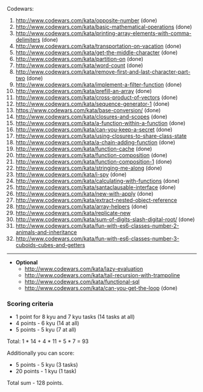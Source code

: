 Codewars:

   1. http://www.codewars.com/kata/opposite-number                                                    (done)
   2. http://www.codewars.com/kata/basic-mathematical-operations                                      (done)
   3. http://www.codewars.com/kata/printing-array-elements-with-comma-delimiters                      (done)
   4. http://www.codewars.com/kata/transportation-on-vacation                                         (done)
   5. http://www.codewars.com/kata/get-the-middle-character                                           (done)
   6. http://www.codewars.com/kata/partition-on                                                       (done)
   7. http://www.codewars.com/kata/word-count                                                         (done)
   8. http://www.codewars.com/kata/remove-first-and-last-character-part-two                           (done)
   9. http://www.codewars.com/kata/implement-a-filter-function                                        (done)
   10. http://www.codewars.com/kata/prefill-an-array                                                  (done)
   11. http://www.codewars.com/kata/cross-product-of-vectors                                          (done)
   12. http://www.codewars.com/kata/sequence-generator-1                                              (done)
   13. https://www.codewars.com/kata/base-conversion/                                                 (done)
   14. http://www.codewars.com/kata/closures-and-scopes                                               (done)
   15. http://www.codewars.com/kata/a-function-within-a-function                                      (done)
   16. http://www.codewars.com/kata/can-you-keep-a-secret                                             (done)
   17. http://www.codewars.com/kata/using-closures-to-share-class-state
   18. http://www.codewars.com/kata/a-chain-adding-function                                           (done)
   19. http://www.codewars.com/kata/function-cache                                                    (done)
   20. http://www.codewars.com/kata/function-composition                                              (done)
   21. http://www.codewars.com/kata/function-composition-1                                            (done)
   22. http://www.codewars.com/kata/stringing-me-along                                                (done)
   23. http://www.codewars.com/kata/i-spy                                                             (done)
   24. http://www.codewars.com/kata/calculating-with-functions                                        (done)
   25. http://www.codewars.com/kata/santaclausable-interface                                          (done)
   26. http://www.codewars.com/kata/new-with-apply                                                    (done)
   27. http://www.codewars.com/kata/extract-nested-object-reference
   28. http://www.codewars.com/kata/array-helpers                                                     (done)               
   29. http://www.codewars.com/kata/replicate-new
   30. http://www.codewars.com/kata/sum-of-digits-slash-digital-root/                                 (done)
   31. http://www.codewars.com/kata/fun-with-es6-classes-number-2-animals-and-inheritance
   32. http://www.codewars.com/kata/fun-with-es6-classes-number-3-cuboids-cubes-and-getters

   ---
     
  - __Optional__
     - http://www.codewars.com/kata/lazy-evaluation
     - http://www.codewars.com/kata/tail-recursion-with-trampoline
     - http://www.codewars.com/kata/functional-sql
     - http://www.codewars.com/kata/can-you-get-the-loop                                              (done)
  
  ### Scoring criteria
*  1 point for 8 kyu and 7 kyu tasks (14 tasks at all)
*  4 points - 6 kyu (14 at all)
*  5 points - 5 kyu (7 at all)

Total: 1 * 14 + 4 * 11 + 5 * 7  = 93

Additionally you can score:
*  5 points - 5 kyu (3 tasks)
*  20 points - 1 kyu (1 task)

Total sum - 128 points. 
